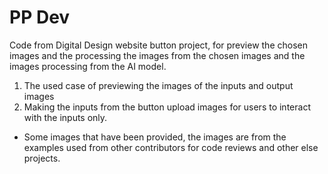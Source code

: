 # PP Dev
Code from Digital Design website button project, for preview the chosen images and the processing the images from the chosen images and the images processing from the AI model.
1. The used case of previewing the images of the inputs and output images
2. Making the inputs from the button upload images for users to interact with the inputs only.
- Some images that have been provided, the images are from the examples used from other contributors for code reviews and other else projects.
